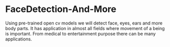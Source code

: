 # FaceDetection-And-More
Using pre-trained open cv models we will detect face, eyes, ears and more body parts. It has application in almost all fields where movement of a being is important. From medical to entertainment purpose there can be many applications.
